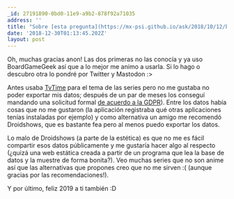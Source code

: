 ```yaml
---
_id: 27191890-0bd0-11e9-a9b2-878f92a71035
address: ''
title: "Sobre [esta pregunta](https://mx-psi.github.io/ask/2018/10/12/b9bd2620-ce1b-11e8-b794-f95e4398131f/) que hizo alguien:\r\n\r\nQuizás [Videogamegeek](https://videogamegeek.com), [Backloggery](https://backloggery.com/) (que tiene una estética bastante chuli o diferente) o [Grouvee](https://www.grouvee.com/). Y para los de *Steam* quizás dividirlos dentro de la biblioteca por categorías tipo \"jugados vs. no jugados\"... De todos modos **ninguno** me acaba de convencer... Si descubres o usas algo ponlo por *Twitter*, *Mastodon* o así para tomar ideas!\r\n\r\nPor cierto, sobre esa misma pregunta de antes, ¿por qué te has decidido por Droidshows? ¿Has probado [My Anime List](https://myanimelist.net/) o [AniList](https://anilist.co)?\r\n\r\nQue tengas un feliz 2019! :)"
date: '2018-12-30T01:13:45.202Z'
layout: post
---
```


Oh, muchas gracias anon! Las dos primeras no las conocía y ya uso BoardGameGeek así que a lo mejor me animo a usarla.
Si lo hago o descubro otra lo pondré por Twitter y Mastodon :>

Antes usaba [TvTime](https://www.tvtime.com) para el tema de las series pero no me gustaba no poder exportar mis datos; después de un par de meses los conseguí mandando una solicitud formal [de acuerdo a la GDPR](https://gdpr-info.eu/art-20-gdpr/)). Entre los datos había cosas que no me gustaron (la aplicación registraba qué otras aplicaciones tenías instaladas por ejemplo) y como alternativa un amigo me recomendó Droidshows, que es bastante fea pero al menos puedo exportar los datos.

Lo malo de Droidshows (a parte de la estética) es que no me es fácil compartir esos datos públicamente y me gustaría hacer algo al respecto (¿quizá una web estática creada a partir de un programa que lea la base de datos y la muestre de forma bonita?). Veo muchas series que no son anime así que las alternativas que propones creo que no me sirven :(  (aunque gracias por las recomendaciones!).

Y por último, feliz 2019 a ti también :D

 
